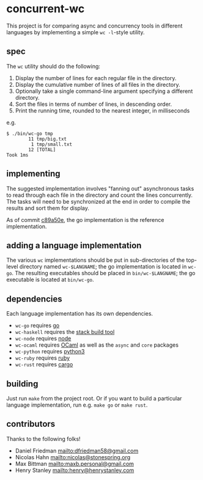 # concurrent-wc

This project is for comparing async and concurrency tools in different
languages by implementing a simple `wc -l`-style utility.

## spec

The `wc` utility should do the following:

1.  Display the number of lines for each regular file in the directory.
2.  Display the cumulative number of lines of all files in the directory.
3.  Optionally take a single command-line argument specifying a different
    directory.
4.  Sort the files in terms of number of lines, in descending order.
5.  Print the running time, rounded to the nearest integer, in milliseconds

e.g.

```
$ ./bin/wc-go tmp
        11 tmp/big.txt
         1 tmp/small.txt
        12 [TOTAL]
Took 1ms
```

## implementing

The suggested implementation involves "fanning out" asynchronous tasks to read
through each file in the directory and count the lines concurrently. The tasks
will need to be synchronized at the end in order to compile the results and sort
them for display.

As of commit [c89a50e](https://github.com/dan-f/concurrent-wc/commit/c89a50e20954d0ba32973a39ad660cf31c1b2bba), the go implementation is the reference implementation.

## adding a language implementation

The various `wc` implementations should be put in sub-directories of the
top-level directory named `wc-$LANGNAME`; the go implementation is located in
`wc-go`. The resulting executables should be placed in `bin/wc-$LANGNAME`; the
go executable is located at `bin/wc-go`.

## dependencies

Each language implementation has its own dependencies.

- `wc-go` requires [go](https://golang.org/doc/install)
- `wc-haskell` requires the [stack build tool](https://docs.haskellstack.org/en/stable/README/)
- `wc-node` requires [node](https://nodejs.org/en/)
- `wc-ocaml` requires [OCaml](https://ocaml.org/docs/install.html) as well as the `async` and `core` packages
- `wc-python` requires [python3](https://www.python.org/getit/)
- `wc-ruby` requires [ruby](https://www.ruby-lang.org/en/downloads/)
- `wc-rust` requires [cargo](https://doc.rust-lang.org/cargo/getting-started/installation.html)

## building

Just run `make` from the project root. Or if you want to build a particular language implementation, run e.g. `make go` or `make rust`.

## contributors

Thanks to the following folks!

- Daniel Friedman <mailto:dfriedman58@gmail.com>
- Nicolas Hahn <mailto:nicolas@stonespring.org>
- Max Bittman <mailto:maxb.personal@gmail.com>
- Henry Stanley <mailto:henry@henrystanley.com>
